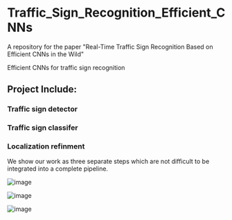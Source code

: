 # Traffic_Sign_Recognition_Efficient_CNNs
A repository for the paper "Real-Time Traffic Sign Recognition Based on Efficient CNNs in the Wild"

Efficient CNNs for traffic sign recognition

## Project Include:
### Traffic sign detector
  
### Traffic sign classifer
  
### Localization refinment
  
We show our work as three separate steps which are not difficult to be integrated into a complete pipeline. 


![image](https://github.com/USTClj/Traffic_Sign_Recognition_Efficient_CNNs/blob/master/Detection/results/evaluation_on_GTSDB/155.png)

![image](https://github.com/USTClj/Traffic_Sign_Recognition_Efficient_CNNs/blob/master/Detection/results/evaluation_examples_on_Tsinghua_Tencent_100K/114.png)

![image](https://github.com/USTClj/Traffic_Sign_Recognition_Efficient_CNNs/blob/master/Detection/results/evaluation_examples_on_Tsinghua_Tencent_100K/13.png)
